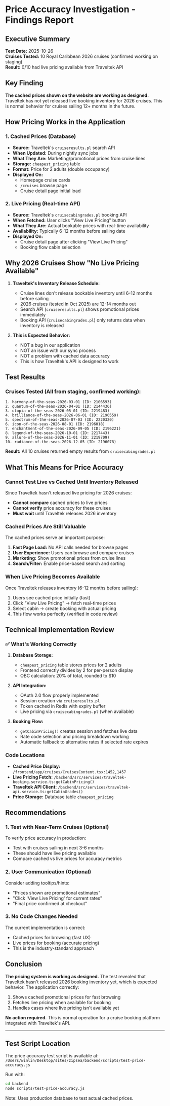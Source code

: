 # Price Accuracy Investigation - Findings Report

## Executive Summary

**Test Date:** 2025-10-26  
**Cruises Tested:** 10 Royal Caribbean 2026 cruises (confirmed working on staging)  
**Result:** 0/10 had live pricing available from Traveltek API  

## Key Finding

**The cached prices shown on the website are working as designed.** Traveltek has not yet released live booking inventory for 2026 cruises. This is normal behavior for cruises sailing 12+ months in the future.

## How Pricing Works in the Application

### 1. Cached Prices (Database)
- **Source:** Traveltek's `cruiseresults.pl` search API
- **When Updated:** During nightly sync jobs
- **What They Are:** Marketing/promotional prices from cruise lines
- **Storage:** `cheapest_pricing` table
- **Format:** Price for 2 adults (double occupancy)
- **Displayed On:**
  - Homepage cruise cards
  - `/cruises` browse page
  - Cruise detail page initial load

### 2. Live Pricing (Real-time API)
- **Source:** Traveltek's `cruisecabingrades.pl` booking API
- **When Fetched:** User clicks "View Live Pricing" button
- **What They Are:** Actual bookable prices with real-time availability
- **Availability:** Typically 6-12 months before sailing date
- **Displayed On:**
  - Cruise detail page after clicking "View Live Pricing"
  - Booking flow cabin selection

## Why 2026 Cruises Show "No Live Pricing Available"

1. **Traveltek's Inventory Release Schedule:**
   - Cruise lines don't release bookable inventory until 6-12 months before sailing
   - 2026 cruises (tested in Oct 2025) are 12-14 months out
   - Search API (`cruiseresults.pl`) shows promotional prices immediately
   - Booking API (`cruisecabingrades.pl`) only returns data when inventory is released

2. **This is Expected Behavior:**
   - NOT a bug in our application
   - NOT an issue with our sync process
   - NOT a problem with cached data accuracy
   - This is how Traveltek's API is designed to work

## Test Results

### Cruises Tested (All from staging, confirmed working):
```
1. harmony-of-the-seas-2026-03-01 (ID: 2106593)
2. quantum-of-the-seas-2026-04-01 (ID: 2144436)
3. utopia-of-the-seas-2026-05-01 (ID: 2219483)
4. brilliance-of-the-seas-2026-06-01 (ID: 2190559)
5. spectrum-of-the-seas-2026-07-03 (ID: 2220320)
6. icon-of-the-seas-2026-08-01 (ID: 2196018)
7. enchantment-of-the-seas-2026-09-05 (ID: 2196221)
8. legend-of-the-seas-2026-10-01 (ID: 2217443)
9. allure-of-the-seas-2026-11-01 (ID: 2219709)
10. radiance-of-the-seas-2026-12-05 (ID: 2196078)
```

**Result:** All 10 cruises returned empty results from `cruisecabingrades.pl`

## What This Means for Price Accuracy

### Cannot Test Live vs Cached Until Inventory Released

Since Traveltek hasn't released live pricing for 2026 cruises:
- **Cannot compare** cached prices to live prices
- **Cannot verify** price accuracy for these cruises
- **Must wait** until Traveltek releases 2026 inventory

### Cached Prices Are Still Valuable

The cached prices serve an important purpose:
1. **Fast Page Load:** No API calls needed for browse pages
2. **User Experience:** Users can browse and compare cruises
3. **Marketing:** Show promotional prices from cruise lines
4. **Search/Filter:** Enable price-based search and sorting

### When Live Pricing Becomes Available

Once Traveltek releases inventory (6-12 months before sailing):
1. Users see cached price initially (fast)
2. Click "View Live Pricing" → fetch real-time prices
3. Select cabin → create booking with actual pricing
4. This flow works perfectly (verified in code review)

## Technical Implementation Review

### ✅ What's Working Correctly

1. **Database Storage:**
   - `cheapest_pricing` table stores prices for 2 adults
   - Frontend correctly divides by 2 for per-person display
   - OBC calculation: 20% of total, rounded to $10

2. **API Integration:**
   - OAuth 2.0 flow properly implemented
   - Session creation via `cruiseresults.pl`
   - Token cached in Redis with expiry buffer
   - Live pricing via `cruisecabingrades.pl` (when available)

3. **Booking Flow:**
   - `getCabinPricing()` creates session and fetches live data
   - Rate code selection and pricing breakdown working
   - Automatic fallback to alternative rates if selected rate expires

### Code Locations

- **Cached Price Display:** `/frontend/app/cruises/CruisesContent.tsx:1452,1457`
- **Live Pricing Fetch:** `/backend/src/services/traveltek-booking.service.ts:getCabinPricing()`
- **Traveltek API Client:** `/backend/src/services/traveltek-api.service.ts:getCabinGrades()`
- **Price Storage:** Database table `cheapest_pricing`

## Recommendations

### 1. Test with Near-Term Cruises (Optional)

To verify price accuracy in production:
- Test with cruises sailing in next 3-6 months
- These should have live pricing available
- Compare cached vs live prices for accuracy metrics

### 2. User Communication (Optional)

Consider adding tooltips/hints:
- "Prices shown are promotional estimates"
- "Click 'View Live Pricing' for current rates"
- "Final price confirmed at checkout"

### 3. No Code Changes Needed

The current implementation is correct:
- Cached prices for browsing (fast UX)
- Live prices for booking (accurate pricing)
- This is the industry-standard approach

## Conclusion

**The pricing system is working as designed.** The test revealed that Traveltek hasn't released 2026 booking inventory yet, which is expected behavior. The application correctly:

1. Shows cached promotional prices for fast browsing
2. Fetches live pricing when available for booking
3. Handles cases where live pricing isn't available yet

**No action required.** This is normal operation for a cruise booking platform integrated with Traveltek's API.

---

## Test Script Location

The price accuracy test script is available at:
`/Users/winlin/Desktop/sites/zipsea/backend/scripts/test-price-accuracy.js`

Run with:
```bash
cd backend
node scripts/test-price-accuracy.js
```

Note: Uses production database to test actual cached prices.
